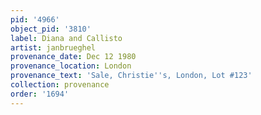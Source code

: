 ```yaml
---
pid: '4966'
object_pid: '3810'
label: Diana and Callisto
artist: janbrueghel
provenance_date: Dec 12 1980
provenance_location: London
provenance_text: 'Sale, Christie''s, London, Lot #123'
collection: provenance
order: '1694'
---
```

